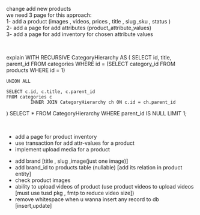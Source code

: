 change add new products
<br/>
we need 3 page for this approach:
<br/>
1- add a product (images , videos, prices , title , slug ,sku , status )
<br/>
2- add a page for add attributes (product_attribute_values)
<br/>
3- add a page for add inventory for chosen attribute values

<br/>

explain WITH RECURSIVE CategoryHierarchy AS (
SELECT id, title, parent_id
FROM categories
WHERE id = (SELECT category_id FROM products WHERE id = 1)

    UNION ALL

    SELECT c.id, c.title, c.parent_id
    FROM categories c
             INNER JOIN CategoryHierarchy ch ON c.id = ch.parent_id

)
SELECT *
FROM CategoryHierarchy
WHERE parent_id IS NULL
LIMIT 1;


<br/>

<ul>
<li>add a page for product inventory  </li>
<li>use transaction for add attr-values for a product</li>
<li>implement upload media for a product</li>


</ul>

- add brand [title , slug ,image(just one image)]
- add brand_id to products table (nullable) [add its relation in product entity]
- check product images
- ability to upload videos of product (use product videos to upload
  videos [must use tusd pkg , fmtp to reduce video size])
- remove whitespace when u wanna insert any record to db [insert,update]